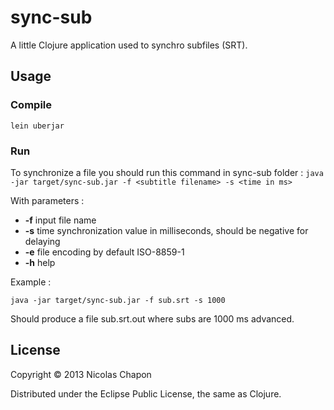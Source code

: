 # sync-sub

A little Clojure application used to synchro subfiles (SRT).

## Usage

### Compile ###

 `lein uberjar`

### Run  ###
To synchronize a file you should run this command in sync-sub folder :
`java -jar target/sync-sub.jar -f <subtitle filename> -s <time in ms>`

With parameters :
 + __-f__ input file name
 + __-s__ time synchronization value in milliseconds, should be negative for delaying
 + __-e__ file encoding by default ISO-8859-1
 + __-h__ help



Example :

`java -jar target/sync-sub.jar -f sub.srt -s 1000`

Should produce a file sub.srt.out where subs are 1000 ms advanced.


## License

Copyright © 2013 Nicolas Chapon

Distributed under the Eclipse Public License, the same as Clojure.

